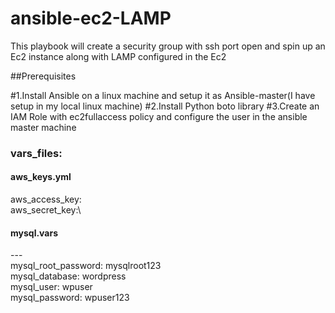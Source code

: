 # ansible-ec2-LAMP

This playbook will create a security group with ssh port open and spin up an Ec2 instance along with LAMP configured in the Ec2

##Prerequisites


#1.Install Ansible on a linux machine and setup it as Ansible-master(I have setup in my local linux machine)
#2.Install Python boto library
#3.Create an IAM Role with ec2fullaccess policy and configure the user in the ansible master machine



### vars_files:
#### aws_keys.yml
  aws_access_key:\
  aws_secret_key:\
  
#### mysql.vars
---\
mysql_root_password: mysqlroot123\
mysql_database: wordpress\
mysql_user: wpuser\
mysql_password: wpuser123

	
